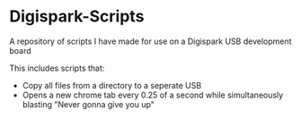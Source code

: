 # Digispark-Scripts

A repository of scripts I have made for use on a Digispark USB development board



This includes scripts that:
  - Copy all files from a directory to a seperate USB
  - Opens a new chrome tab every 0.25 of a second while simultaneously blasting "Never gonna give you up"
